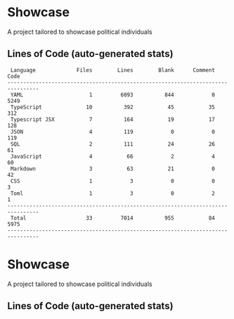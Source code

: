 # Showcase

A project tailored to showcase political individuals

## Lines of Code (auto-generated stats)

```txt<br>--------------------------------------------------------------------------------
 Language             Files        Lines        Blank      Comment         Code
--------------------------------------------------------------------------------
 YAML                     1         6093          844            0         5249
 TypeScript              10          392           45           35          312
 Typescript JSX           7          164           19           17          128
 JSON                     4          119            0            0          119
 SQL                      2          111           24           26           61
 JavaScript               4           66            2            4           60
 Markdown                 3           63           21            0           42
 CSS                      1            3            0            0            3
 Toml                     1            3            0            2            1
--------------------------------------------------------------------------------
 Total                   33         7014          955           84         5975
--------------------------------------------------------------------------------
```

# Showcase

A project tailored to showcase political individuals

## Lines of Code (auto-generated stats)
